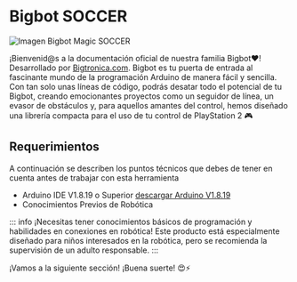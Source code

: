# Bigbot SOCCER
![Imagen Bigbot Magic SOCCER](/MAGIC_SOCCER.webp)

¡Bienvenid@s a la documentación oficial de nuestra familia Bigbot❤! Desarrollado por 
 [Bigtronica.com](https://www.bigtronica.com/). Bigbot es tu puerta de entrada al fascinante mundo de la programación Arduino de manera fácil y sencilla. Con tan solo unas líneas de código, podrás desatar todo el potencial de tu Bigbot, creando emocionantes proyectos como un seguidor de línea, un evasor de obstáculos y, para aquellos amantes del control, hemos diseñado una librería compacta para el uso de tu control de PlayStation 2 🎮

## Requerimientos
A continuación se describen los puntos técnicos que debes de tener en cuenta antes de trabajar con esta herramienta
- Arduino IDE V1.8.19 o Superior [descargar Arduino V1.8.19](https://www.arduino.cc/en/software) 
- Conocimientos Previos de Robótica

::: info
¡Necesitas tener conocimientos básicos de programación y habilidades en conexiones en robótica! Este producto está especialmente diseñado para niños interesados en la robótica, pero se recomienda la supervisión de un adulto responsable.
:::

¡Vamos a la siguiente sección! ¡Buena suerte! 😍⚡